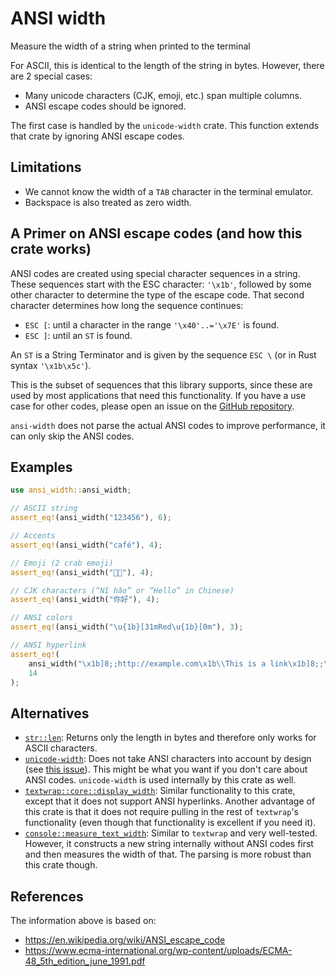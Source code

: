 # ANSI width

Measure the width of a string when printed to the terminal

For ASCII, this is identical to the length of the string in bytes. However,
there are 2 special cases:

- Many unicode characters (CJK, emoji, etc.) span multiple columns.
- ANSI escape codes should be ignored.

The first case is handled by the `unicode-width` crate. This function extends
that crate by ignoring ANSI escape codes.

## Limitations

- We cannot know the width of a `TAB` character in the terminal emulator.
- Backspace is also treated as zero width.

## A Primer on ANSI escape codes (and how this crate works)

ANSI codes are created using special character sequences in a string. These
sequences start with the ESC character: `'\x1b'`, followed by some other
character to determine the type of the escape code. That second character
determines how long the sequence continues:

- `ESC [`: until a character in the range `'\x40'..='\x7E'` is found.
- `ESC ]`: until an `ST` is found.

An `ST` is a String Terminator and is given by the sequence `ESC \` (or in Rust
syntax `'\x1b\x5c'`).

This is the subset of sequences that this library supports, since these are used
by most applications that need this functionality. If you have a use case for
other codes, please open an issue on the
[GitHub repository](https://github.com/uutils/ansi-width).

`ansi-width` does not parse the actual ANSI codes to improve performance, it can
only skip the ANSI codes.

## Examples

```rust
use ansi_width::ansi_width;

// ASCII string
assert_eq!(ansi_width("123456"), 6);

// Accents
assert_eq!(ansi_width("café"), 4);

// Emoji (2 crab emoji)
assert_eq!(ansi_width("🦀🦀"), 4);

// CJK characters (“Nǐ hǎo” or “Hello” in Chinese)
assert_eq!(ansi_width("你好"), 4);

// ANSI colors
assert_eq!(ansi_width("\u{1b}[31mRed\u{1b}[0m"), 3);

// ANSI hyperlink
assert_eq!(
    ansi_width("\x1b]8;;http://example.com\x1b\\This is a link\x1b]8;;\x1b\\"),
    14
);
```

## Alternatives

- [`str::len`](https://doc.rust-lang.org/std/primitive.str.html#method.len): Returns only the length in bytes and therefore only works for
  ASCII characters.
- [`unicode-width`](https://crates.io/crates/unicode-width): Does not take ANSI
  characters into account by design (see
  [this issue](https://github.com/unicode-rs/unicode-width/issues/24)). This
  might be what you want if you don't care about ANSI codes. `unicode-width` is
  used internally by this crate as well.
- [`textwrap::core::display_width`](https://docs.rs/textwrap/latest/textwrap/core/fn.display_width.html):
  Similar functionality to this crate, except that it does not support ANSI
  hyperlinks. Another advantage of this crate is that it does not require
  pulling in the rest of `textwrap`'s functionality (even though that
  functionality is excellent if you need it).
- [`console::measure_text_width`](https://docs.rs/console/latest/console/fn.measure_text_width.html):
  Similar to `textwrap` and very well-tested. However, it constructs a new
  string internally without ANSI codes first and then measures the width of
  that. The parsing is more robust than this crate though.

## References

The information above is based on:

- <https://en.wikipedia.org/wiki/ANSI_escape_code>
- <https://www.ecma-international.org/wp-content/uploads/ECMA-48_5th_edition_june_1991.pdf>
